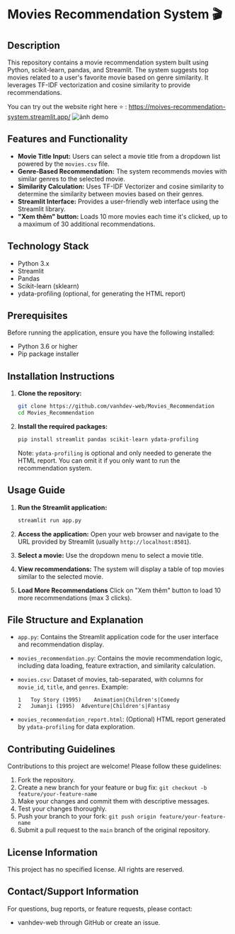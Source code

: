 # Movies Recommendation System 🎬

## Description

This repository contains a movie recommendation system built using Python, scikit-learn, pandas, and Streamlit. The system suggests top movies related to a user's favorite movie based on genre similarity. It leverages TF-IDF vectorization and cosine similarity to provide recommendations.

You can try out the website right here ⭐ : https://moives-recommendation-system.streamlit.app/
![ảnh demo](https://drive.google.com/uc?export=view&id=1dX3Ab5xi9ixS6UpwGp3KfIFRDYv70I5T)
## Features and Functionality

*   **Movie Title Input:** Users can select a movie title from a dropdown list powered by the `movies.csv` file.
*   **Genre-Based Recommendation:** The system recommends movies with similar genres to the selected movie.
*   **Similarity Calculation:** Uses TF-IDF Vectorizer and cosine similarity to determine the similarity between movies based on their genres.
*   **Streamlit Interface:** Provides a user-friendly web interface using the Streamlit library.
*   **"Xem thêm" button:** Loads 10 more movies each time it's clicked, up to a maximum of 30 additional recommendations.

## Technology Stack

*   Python 3.x
*   Streamlit
*   Pandas
*   Scikit-learn (sklearn)
*   ydata-profiling (optional, for generating the HTML report)

## Prerequisites

Before running the application, ensure you have the following installed:

*   Python 3.6 or higher
*   Pip package installer

## Installation Instructions

1.  **Clone the repository:**

    ```bash
    git clone https://github.com/vanhdev-web/Movies_Recommendation
    cd Movies_Recommendation
    ```

2.  **Install the required packages:**

    ```bash
    pip install streamlit pandas scikit-learn ydata-profiling
    ```

    Note: `ydata-profiling` is optional and only needed to generate the HTML report. You can omit it if you only want to run the recommendation system.

## Usage Guide

1.  **Run the Streamlit application:**

    ```bash
    streamlit run app.py
    ```

2.  **Access the application:**
    Open your web browser and navigate to the URL provided by Streamlit (usually `http://localhost:8501`).

3.  **Select a movie:**
    Use the dropdown menu to select a movie title.

4.  **View recommendations:**
    The system will display a table of top movies similar to the selected movie.
5.  **Load More Recommendations**
    Click on "Xem thêm" button to load 10 more recommendations (max 3 clicks).

## File Structure and Explanation

*   `app.py`: Contains the Streamlit application code for the user interface and recommendation display.
*   `movies_recommendation.py`: Contains the movie recommendation logic, including data loading, feature extraction, and similarity calculation.
*   `movies.csv`: Dataset of movies, tab-separated, with columns for `movie_id`, `title`, and `genres`. Example:

    ```
    1	Toy Story (1995)	Animation|Children's|Comedy
    2	Jumanji (1995)	Adventure|Children's|Fantasy
    ```
*   `movies_recommendation_report.html`: (Optional) HTML report generated by `ydata-profiling` for data exploration.


## Contributing Guidelines

Contributions to this project are welcome! Please follow these guidelines:

1.  Fork the repository.
2.  Create a new branch for your feature or bug fix: `git checkout -b feature/your-feature-name`
3.  Make your changes and commit them with descriptive messages.
4.  Test your changes thoroughly.
5.  Push your branch to your fork: `git push origin feature/your-feature-name`
6.  Submit a pull request to the `main` branch of the original repository.

## License Information

This project has no specified license. All rights are reserved.

## Contact/Support Information

For questions, bug reports, or feature requests, please contact:

*   vanhdev-web through GitHub or create an issue.
